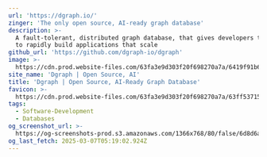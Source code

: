 ```yaml
---
url: 'https://dgraph.io/'
zinger: 'The only open source, AI-ready graph database'
description: >-
  A fault-tolerant, distributed graph database, that gives developers the tools
  to rapidly build applications that scale
github_url: 'https://github.com/dgraph-io/dgraph'
image: >-
  https://cdn.prod.website-files.com/63fa3e9d303f20f698270a7a/6419f91b6297a72e0ea955c5_Open%20Graph.webp
site_name: 'Dgraph | Open Source, AI'
title: 'Dgraph | Open Source, AI-Ready Graph Database'
favicon: >-
  https://cdn.prod.website-files.com/63fa3e9d303f20f698270a7a/63ff53715c070ec57e1adfeb_Size%3D32x32%20(2).svg
tags:
  - Software-Development
  - Databases
og_screenshot_url: >-
  https://og-screenshots-prod.s3.amazonaws.com/1366x768/80/false/6d8d6a3b0353ff875182499ac636a8b4646bdde8e0c9897a45d113387dc327c7.jpeg
og_last_fetch: 2025-03-07T05:19:02.924Z
---
```


